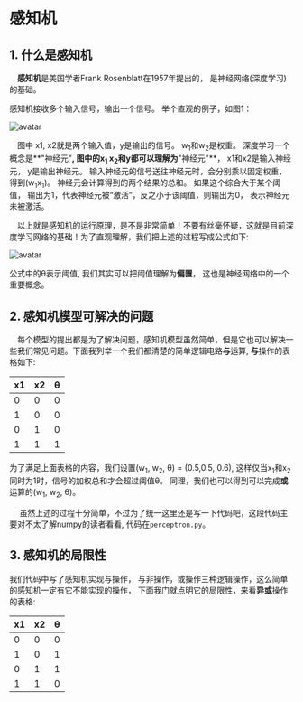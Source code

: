 # 感知机

## 1. 什么是感知机

&ensp;&ensp;**感知机**是美国学者Frank Rosenblatt在1957年提出的， 是神经网络(深度学习)的基础。

感知机接收多个输入信号，输出一个信号。 举个直观的例子，如图1：

![avatar](https://github.com/TangBaron/Neural-Network-Manual-Implementation/tree/master/1.%E6%84%9F%E7%9F%A5%E6%9C%BA/1.png)

&ensp;&ensp;图中 x1, x2就是两个输入值，y是输出的信号。 w<sub>1</sub>和w<sub>2</sub>是权重。 深度学习一个概念是**"神经元"**, 图中的x<sub>1</sub> x<sub>2</sub>和y都可以理解为**"神经元"**， x1和x2是输入神经元， y是输出神经元。 输入神经元的信号送往神经元时，会分别乘以固定权重，得到(w<sub>1</sub>x<sub>1</sub>)。 神经元会计算得到的两个结果的总和。 如果这个综合大于某个阈值， 输出为1，代表神经元被“激活”，反之小于该阈值，则输出为0， 表示神经元未被激活。

&ensp;&ensp;以上就是感知机的运行原理，是不是非常简单！不要有丝毫怀疑，这就是目前深度学习网络的基础！为了直观理解，我们把上述的过程写成公式如下:

![avatar](https://github.com/TangBaron/Neural-Network-Manual-Implementation/tree/master/1.%E6%84%9F%E7%9F%A5%E6%9C%BA/2.png)

公式中的θ表示阈值, 我们其实可以把阈值理解为**偏置**， 这也是神经网络中的一个重要概念。

## 2. 感知机模型可解决的问题

&ensp;&ensp;每个模型的提出都是为了解决问题，感知机模型虽然简单，但是它也可以解决一些我们常见问题。下面我列举一个我们都清楚的简单逻辑电路**与**运算, **与**操作的表格如下:

| x1 | x2 | θ |
| ------ | ------ | ------ |
| 0 | 0 | 0 |
| 1 | 0 | 0 |
| 0 | 1 | 0 |
| 1 | 1 | 1 |

为了满足上面表格的内容，我们设置(w<sub>1</sub>, w<sub>2</sub>, θ) = (0.5,0.5, 0.6), 这样仅当x<sub>1</sub>和x<sub>2</sub>同时为1时，信号的加权总和才会超过阈值θ。 同理，我们也可以得到可以完成**或**运算的(w<sub>1</sub>, w<sub>2</sub>, θ)。

&ensp;&ensp; 虽然上述的过程十分简单，不过为了统一这里还是写一下代码吧，这段代码主要对不太了解numpy的读者看看, 代码在```perceptron.py```。

## 3. 感知机的局限性

我们代码中写了感知机实现与操作， 与非操作，或操作三种逻辑操作，这么简单的感知机一定有它不能实现的操作， 下面我门就点明它的局限性，来看**异或**操作的表格:

| x1 | x2 | θ |
| ------ | ------ | ------ |
| 0 | 0 | 0 |
| 1 | 0 | 1 |
| 0 | 1 | 1 |
| 1 | 1 | 0 |